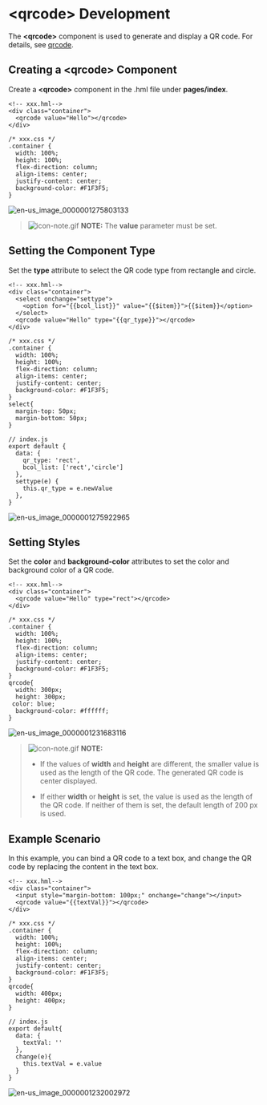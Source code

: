 # &lt;qrcode&gt; Development


The **&lt;qrcode&gt;** component is used to generate and display a QR code. For details, see [qrcode](../reference/arkui-js/js-components-basic-qrcode.md).


## Creating a &lt;qrcode&gt; Component

Create a **&lt;qrcode&gt;** component in the .hml file under **pages/index**.


```
<!-- xxx.hml-->
<div class="container">
  <qrcode value="Hello"></qrcode>
</div>
```


```
/* xxx.css */
.container {
  width: 100%;
  height: 100%;
  flex-direction: column;
  align-items: center;
  justify-content: center;
  background-color: #F1F3F5;
}
```

![en-us_image_0000001275803133](figures/en-us_image_0000001275803133.png)

> ![icon-note.gif](public_sys-resources/icon-note.gif) **NOTE:**
> The **value** parameter must be set.


## Setting the Component Type

Set the **type** attribute to select the QR code type from rectangle and circle.


```
<!-- xxx.hml-->
<div class="container">
  <select onchange="settype">
    <option for="{{bcol_list}}" value="{{$item}}">{{$item}}</option>
  </select>
  <qrcode value="Hello" type="{{qr_type}}"></qrcode>
</div>
```


```
/* xxx.css */
.container {
  width: 100%;
  height: 100%;
  flex-direction: column;
  align-items: center;
  justify-content: center;
  background-color: #F1F3F5;
}
select{
  margin-top: 50px;
  margin-bottom: 50px;
}
```


```
// index.js
export default {
  data: {
    qr_type: 'rect',
    bcol_list: ['rect','circle']
  },
  settype(e) {
    this.qr_type = e.newValue 
  },
}
```

![en-us_image_0000001275922965](figures/en-us_image_0000001275922965.gif)


## Setting Styles

Set the **color** and **background-color** attributes to set the color and background color of a QR code.


```
<!-- xxx.hml-->
<div class="container">
  <qrcode value="Hello" type="rect"></qrcode>
</div>
```


```
/* xxx.css */
.container {
  width: 100%;
  height: 100%;
  flex-direction: column;
  align-items: center;
  justify-content: center;
  background-color: #F1F3F5;
}
qrcode{
  width: 300px;
  height: 300px;
 color: blue;
  background-color: #ffffff;
}
```

![en-us_image_0000001231683116](figures/en-us_image_0000001231683116.png)

> ![icon-note.gif](public_sys-resources/icon-note.gif) **NOTE:**
> - If the values of **width** and **height** are different, the smaller value is used as the length of the QR code. The generated QR code is center displayed.
> 
> - If either **width** or **height** is set, the value is used as the length of the QR code. If neither of them is set, the default length of 200 px is used.
> 


## Example Scenario

In this example, you can bind a QR code to a text box, and change the QR code by replacing the content in the text box.


```
<!-- xxx.hml-->
<div class="container">
  <input style="margin-bottom: 100px;" onchange="change"></input>
  <qrcode value="{{textVal}}"></qrcode>
</div>
```


```
/* xxx.css */
.container {
  width: 100%;
  height: 100%;
  flex-direction: column;
  align-items: center;
  justify-content: center;
  background-color: #F1F3F5;
}
qrcode{
  width: 400px;
  height: 400px;
}
```


```
// index.js
export default{
  data: {
    textVal: ''
  },
  change(e){
    this.textVal = e.value
  }
}
```

![en-us_image_0000001232002972](figures/en-us_image_0000001232002972.gif)
